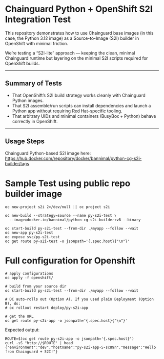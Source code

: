 # Chainguard Python + OpenShift S2I Integration Test

This repository demonstrates how to use Chainguard base images (in this case, the Python 3.12 image) as a Source-to-Image (S2I) builder in OpenShift with minimal friction.

We’re testing a “S2I-lite” approach — keeping the clean, minimal Chainguard runtime but layering on the minimal S2I scripts required for OpenShift builds.

---

## Summary of Tests

* That OpenShift’s S2I build strategy works cleanly with Chainguard Python images.  
* That S2I assemble/run scripts can install dependencies and launch a Python app without requiring Red Hat–specific tooling.  
* That arbitrary UIDs and minimal containers (BusyBox + Python) behave correctly in OpenShift.  

---

## Usage Steps

Chainguard Python-based S2I image here: https://hub.docker.com/repository/docker/bannimal/python-cg-s2i-builder/tags

# Sample Test using public repo builder image

```
oc new-project s2i 2>/dev/null || oc project s2i

oc new-build --strategy=source --name py-s2i-test \
  --image=docker.io/bannimal/python-cg-s2i-builder:v8 --binary

oc start-build py-s2i-test --from-dir ./myapp --follow --wait
oc new-app py-s2i-test
oc expose svc/py-s2i-test
oc get route py-s2i-test -o jsonpath='{.spec.host}{"\n"}'
```

# Full configuration for Openshift

```
# apply configurations
oc apply -f openshift/

# build from your source dir 
oc start-build py-s2i-test --from-dir ./myapp --follow --wait

# DC auto-rolls out (Option A). If you used plain Deployment (Option B), do:
# oc rollout restart deploy/py-s2i-app

# get the URL
oc get route py-s2i-app -o jsonpath='{.spec.host}{"\n"}'
```

Expected output:

```
ROUTE=$(oc get route py-s2i-app -o jsonpath='{.spec.host}')
curl -sS "http://$ROUTE" | head
{"environment":"dev","hostname":"py-s2i-app-5-sc89n","message":"Hello from Chainguard + S2I!"}
```